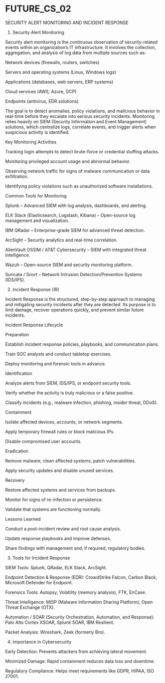 # FUTURE_CS_02
SECURITY ALERT MONITORING AND INCIDENT RESPONSE

1. Security Alert Monitoring

Security alert monitoring is the continuous observation of security-related events within an organization’s IT infrastructure. It involves the collection, aggregation, and analysis of log data from multiple sources such as:

Network devices (firewalls, routers, switches)

Servers and operating systems (Linux, Windows logs)

Applications (databases, web servers, ERP systems)

Cloud services (AWS, Azure, GCP)

Endpoints (antivirus, EDR solutions)

The goal is to detect anomalies, policy violations, and malicious behavior in real-time before they escalate into serious security incidents. Monitoring relies heavily on SIEM (Security Information and Event Management) solutions, which centralize logs, correlate events, and trigger alerts when suspicious activity is identified.

Key Monitoring Activities

Tracking login attempts to detect brute-force or credential stuffing attacks.

Monitoring privileged account usage and abnormal behavior.

Observing network traffic for signs of malware communication or data exfiltration.

Identifying policy violations such as unauthorized software installations.

Common Tools for Monitoring

Splunk – Advanced SIEM with log analysis, dashboards, and alerting.

ELK Stack (Elasticsearch, Logstash, Kibana) – Open-source log management and visualization.

IBM QRadar – Enterprise-grade SIEM for advanced threat detection.

ArcSight – Security analytics and real-time correlation.

AlienVault OSSIM / AT&T Cybersecurity – SIEM with integrated threat intelligence.

Wazuh – Open-source SIEM and security monitoring platform.

Suricata / Snort – Network Intrusion Detection/Prevention Systems (IDS/IPS).

2. Incident Response (IR)

Incident Response is the structured, step-by-step approach to managing and mitigating security incidents after they are detected. Its purpose is to limit damage, recover operations quickly, and prevent similar future incidents.

Incident Response Lifecycle

Preparation

Establish incident response policies, playbooks, and communication plans.

Train SOC analysts and conduct tabletop exercises.

Deploy monitoring and forensic tools in advance.

Identification

Analyze alerts from SIEM, IDS/IPS, or endpoint security tools.

Verify whether the activity is truly malicious or a false positive.

Classify incidents (e.g., malware infection, phishing, insider threat, DDoS).

Containment

Isolate affected devices, accounts, or network segments.

Apply temporary firewall rules or block malicious IPs.

Disable compromised user accounts.

Eradication

Remove malware, clean affected systems, patch vulnerabilities.

Apply security updates and disable unused services.

Recovery

Restore affected systems and services from backups.

Monitor for signs of re-infection or persistence.

Validate that systems are functioning normally.

Lessons Learned

Conduct a post-incident review and root cause analysis.

Update response playbooks and improve defenses.

Share findings with management and, if required, regulatory bodies.

3. Tools for Incident Response

SIEM Tools: Splunk, QRadar, ELK Stack, ArcSight.

Endpoint Detection & Response (EDR): CrowdStrike Falcon, Carbon Black, Microsoft Defender for Endpoint.

Forensics Tools: Autopsy, Volatility (memory analysis), FTK, EnCase.

Threat Intelligence: MISP (Malware Information Sharing Platform), Open Threat Exchange (OTX).

Automation / SOAR (Security Orchestration, Automation, and Response): Palo Alto Cortex XSOAR, Splunk SOAR, IBM Resilient.

Packet Analysis: Wireshark, Zeek (formerly Bro).

4. Importance in Cybersecurity

Early Detection: Prevents attackers from achieving lateral movement.

Minimized Damage: Rapid containment reduces data loss and downtime.

Regulatory Compliance: Helps meet requirements like GDPR, HIPAA, ISO 27001.

